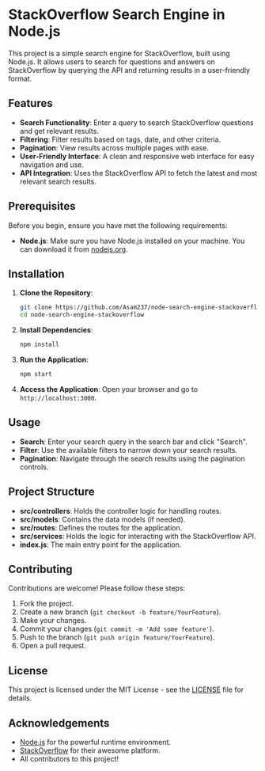 # StackOverflow Search Engine in Node.js

This project is a simple search engine for StackOverflow, built using Node.js. It allows users to search for questions and answers on StackOverflow by querying the API and returning results in a user-friendly format.

## Features

- **Search Functionality**: Enter a query to search StackOverflow questions and get relevant results.
- **Filtering**: Filter results based on tags, date, and other criteria.
- **Pagination**: View results across multiple pages with ease.
- **User-Friendly Interface**: A clean and responsive web interface for easy navigation and use.
- **API Integration**: Uses the StackOverflow API to fetch the latest and most relevant search results.

## Prerequisites

Before you begin, ensure you have met the following requirements:

- **Node.js**: Make sure you have Node.js installed on your machine. You can download it from [nodejs.org](https://nodejs.org/).

## Installation

1. **Clone the Repository**:

   ```bash
   git clone https://github.com/Asam237/node-search-engine-stackoverflow.git
   cd node-search-engine-stackoverflow
   ```

2. **Install Dependencies**:

   ```bash
   npm install
   ```

3. **Run the Application**:

   ```bash
   npm start
   ```

4. **Access the Application**:
   Open your browser and go to `http://localhost:3000`.

## Usage

- **Search**: Enter your search query in the search bar and click "Search".
- **Filter**: Use the available filters to narrow down your search results.
- **Pagination**: Navigate through the search results using the pagination controls.

## Project Structure

- **src/controllers**: Holds the controller logic for handling routes.
- **src/models**: Contains the data models (if needed).
- **src/routes**: Defines the routes for the application.
- **src/services**: Holds the logic for interacting with the StackOverflow API.
- **index.js**: The main entry point for the application.

## Contributing

Contributions are welcome! Please follow these steps:

1. Fork the project.
2. Create a new branch (`git checkout -b feature/YourFeature`).
3. Make your changes.
4. Commit your changes (`git commit -m 'Add some feature'`).
5. Push to the branch (`git push origin feature/YourFeature`).
6. Open a pull request.

## License

This project is licensed under the MIT License - see the [LICENSE](LICENSE) file for details.

## Acknowledgements

- [Node.js](https://nodejs.org/) for the powerful runtime environment.
- [StackOverflow](https://stackoverflow.com) for their awesome platform.
- All contributors to this project!
